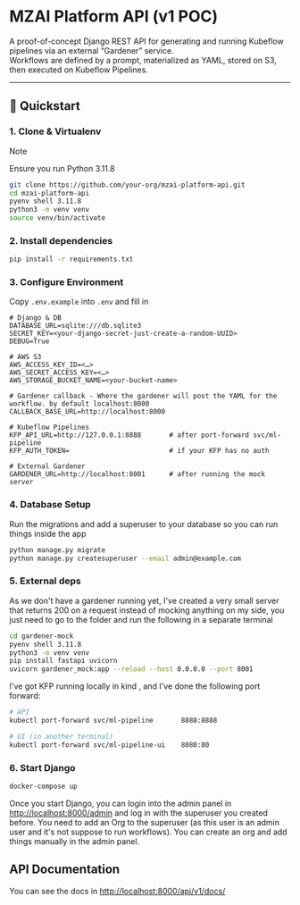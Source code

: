 # MZAI Platform API (v1 POC)

A proof-of-concept Django REST API for generating and running Kubeflow pipelines via an external “Gardener” service.  
Workflows are defined by a prompt, materialized as YAML, stored on S3, then executed on Kubeflow Pipelines.  

---

## 🚀 Quickstart

### 1. Clone & Virtualenv
> [!NOTE]
> Ensure you run Python 3.11.8

```bash
git clone https://github.com/your-org/mzai-platform-api.git
cd mzai-platform-api
pyenv shell 3.11.8
python3 -m venv venv
source venv/bin/activate
```

### 2. Install dependencies

```bash
pip install -r requirements.txt
```

### 3. Configure Environment

Copy `.env.example` into `.env` and fill in

```dotenv
# Django & DB
DATABASE_URL=sqlite:///db.sqlite3  
SECRET_KEY=<your-django-secret-just-create-a-random-UUID>  
DEBUG=True  

# AWS S3
AWS_ACCESS_KEY_ID=<…>
AWS_SECRET_ACCESS_KEY=<…>
AWS_STORAGE_BUCKET_NAME=<your-bucket-name>

# Gardener callback - Where the gardener will post the YAML for the workflow. by default localhost:8000
CALLBACK_BASE_URL=http://localhost:8000

# Kubeflow Pipelines
KFP_API_URL=http://127.0.0.1:8888       # after port-forward svc/ml-pipeline
KFP_AUTH_TOKEN=                         # if your KFP has no auth

# External Gardener
GARDENER_URL=http://localhost:8001      # after running the mock server

```
### 4. Database Setup
Run the migrations and add a superuser to your database so you can run things inside the app

```bash
python manage.py migrate
python manage.py createsuperuser --email admin@example.com
```


### 5. External deps

As we don't have a gardener running yet, I've created a very small server that returns 200 on a request instead of mocking anything on my side, you just need to go to the folder and run the following in a separate terminal

```bash
cd gardener-mock
pyenv shell 3.11.8
python3 -m venv venv
pip install fastapi uvicorn
uvicorn gardener_mock:app --reload --host 0.0.0.0 --port 8001
```

I've got KFP running locally in kind , and I've done the following port forward:

```bash
# API
kubectl port-forward svc/ml-pipeline       8888:8888

# UI (in another terminal)
kubectl port-forward svc/ml-pipeline-ui    8080:80
```


### 6. Start Django

```bash
docker-compose up
```

Once you start Django, you can login into the admin panel in
[http://localhost:8000/admin](http://localhost:8000/admin) and log in with the superuser you created before. You need to add an Org to the superuser (as this user is an admin user and it's not suppose to run workflows). You can create an org and add things manually in the admin panel.


## API Documentation

You can see the docs in [http://localhost:8000/api/v1/docs/](http://localhost:8000/api/v1/docs/)